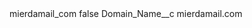 <?xml version="1.0" encoding="UTF-8"?>
<CustomMetadata xmlns="http://soap.sforce.com/2006/04/metadata" xmlns:xsi="http://www.w3.org/2001/XMLSchema-instance" xmlns:xsd="http://www.w3.org/2001/XMLSchema">
    <label>mierdamail_com</label>
    <protected>false</protected>
    <values>
        <field>Domain_Name__c</field>
        <value xsi:type="xsd:string">mierdamail.com</value>
    </values>
</CustomMetadata>
